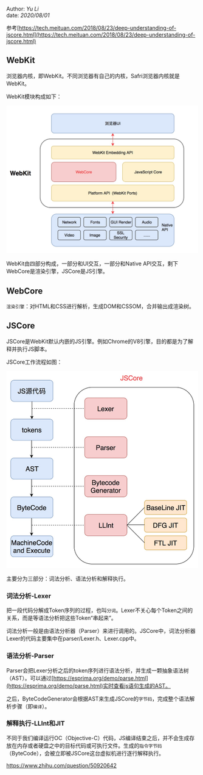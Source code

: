 Author: _Yu Li_  
date: _2020/08/01_  

参考[https://tech.meituan.com/2018/08/23/deep-understanding-of-jscore.html](https://tech.meituan.com/2018/08/23/deep-understanding-of-jscore.html)
  
## WebKit

浏览器内核，即WebKit。不同浏览器有自己的内核，Safri浏览器内核就是WebKit。

WebKit模块构成如下：

![./webkit.png](./webkit.png)

WebKit由四部分构成，一部分和UI交互，一部分和Native API交互，剩下WebCore是渲染引擎，JSCore是JS引擎。

## WebCore

`渲染引擎`：对HTML和CSS进行解析，生成DOM和CSSOM，合并输出成渲染树。

## JSCore

JSCore是WebKit默认内嵌的JS引擎。例如Chrome的V8引擎，目的都是为了解释并执行JS脚本。

JSCore工作流程如图：

![./jscore.png](./jscore.png)

主要分为三部分：词法分析、语法分析和解释执行。

### 词法分析-Lexer

把一段代码分解成Token序列的过程，也叫`分词`。Lexer不关心每个Token之间的关系，而是等语法分析把这些Token“串起来”。

词法分析一般是由语法分析器（Parser）来进行调用的。JSCore中，词法分析器Lexer的代码主要集中在parser/Lexer.h、Lexer.cpp中。

### 语法分析-Parser

Parser会把Lexer分析之后的token序列进行语法分析，并生成一颗抽象语法树（AST）。可以通过[https://esprima.org/demo/parse.html](https://esprima.org/demo/parse.html)实时查看js语句生成的AST。

之后，ByteCodeGenerator会根据AST来生成JSCore的`字节码`，完成整个语法解析步骤（即`编译`）。

### 解释执行-LLInt和JIT

不同于我们编译运行OC（Objective-C）代码，JS编译结束之后，并不会生成存放在内存或者硬盘之中的目标代码或可执行文件。生成的`指令字节码`（ByteCode），会被立即被JSCore这台虚拟机进行逐行解释执行。


https://www.zhihu.com/question/50920642